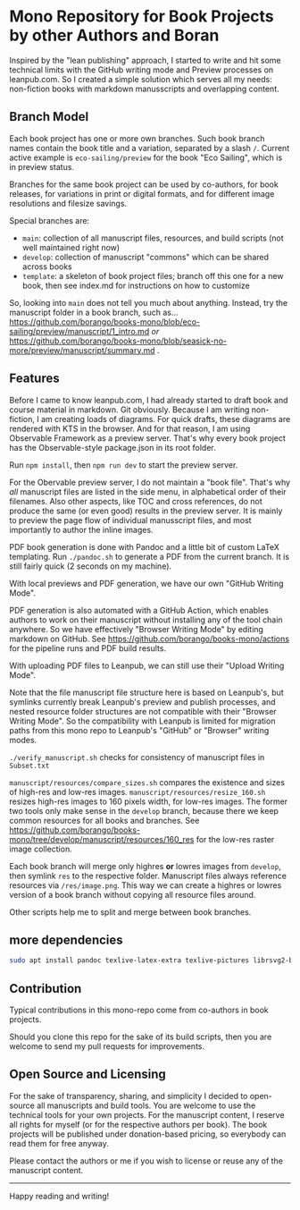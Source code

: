 # Mono Repository for Book Projects by other Authors and Boran

Inspired by the "lean publishing" approach, I started to write and hit some technical limits with the GitHub writing mode and Preview processes on leanpub.com. So I created a simple solution which serves all my needs: non-fiction books with markdown manusscripts and overlapping content.

## Branch Model

Each book project has one or more own branches. Such book branch names contain the book title and a variation, separated by a slash `/`. Current active example is `eco-sailing/preview` for the book "Eco Sailing", which is in preview status.

Branches for the same book project can be used by co-authors, for book releases, for variations in print or digital formats, and for different image resolutions and filesize savings.

Special branches are:

- `main`: collection of all manuscript files, resources, and build scripts (not well maintained right now)
- `develop`: collection of manuscript "commons" which can be shared across books
- `template`: a skeleton of book project files; branch off this one for a new book, then see index.md for instructions on how to customize

So, looking into `main` does not tell you much about anything. Instead, try the manuscript folder in a book branch, such as...  
https://github.com/borango/books-mono/blob/eco-sailing/preview/manuscript/1_intro.md *or*  
https://github.com/borango/books-mono/blob/seasick-no-more/preview/manuscript/summary.md .

## Features

Before I came to know leanpub.com, I had already started to draft book and course material in markdown. Git obviously. Because I am writing non-fiction, I am creating loads of diagrams. For quick drafts, these diagrams are rendered with KTS in the browser. And for that reason, I am using Observable Framework as a preview server. That's why every book project has the Observable-style package.json in its root folder.

Run `npm install`, then `npm run dev` to start the preview server.

For the Obervable preview server, I do not maintain a "book file". That's why *all* manuscript files are listed in the side menu, in alphabetical order of their filenames. Also other aspects, like TOC and cross references, do not produce the same (or even good) results in the preview server. It is mainly to preview the page flow of individual manusscript files, and most importantly to author the inline images.

PDF book generation is done with Pandoc and a little bit of custom LaTeX templating. Run `./pandoc.sh` to generate a PDF from the current branch. It is still fairly quick (2 seconds on my machine).

With local previews and PDF generation, we have our own "GitHub Writing Mode".

PDF generation is also automated with a GitHub Action, which enables authors to work on their manuscript without installing any of the tool chain anywhere. So we have effectively "Browser Writing Mode" by editing markdown on GitHub. See https://github.com/borango/books-mono/actions for the pipeline runs and PDF build results.

With uploading PDF files to Leanpub, we can still use their "Upload Writing Mode".

Note that the file manuscript file structure here is based on Leanpub's, but symlinks currently break Leanpub's preview and publish processes, and nested resource folder structures are not compatible with their "Browser Writing Mode". So the compatibility with Leanpub is limited for migration paths from this mono repo to Leanpub's "GitHub" or "Browser" writing modes.

`./verify_manuscript.sh` checks for consistency of manuscript files in `Subset.txt`

`manuscript/resources/compare_sizes.sh` compares the existence and sizes of high-res and low-res images.
`manuscript/resources/resize_160.sh` resizes high-res images to 160 pixels width, for low-res images.
The former two tools only make sense in the `develop` branch, because there we keep common resources for all books and branches. See https://github.com/borango/books-mono/tree/develop/manuscript/resources/160_res for the low-res raster image collection.

Each book branch will merge only highres **or** lowres images from `develop`, then symlink `res` to the respective folder. Manuscript files always reference resources via `/res/image.png`. This way we can create a highres or lowres version of a book branch without copying all resource files around.

Other scripts help me to split and merge between book branches.

## more dependencies

```bash
sudo apt install pandoc texlive-latex-extra texlive-pictures librsvg2-bin rsvg-convert 
```

## Contribution

Typical contributions in this mono-repo come from co-authors in book projects.

Should you clone this repo for the sake of its build scripts, then you are welcome to send my pull requests for improvements.

## Open Source and Licensing

For the sake of transparency, sharing, and simplicity I decided to open-source all manuscripts and build tools. You are welcome to use the technical tools for your own projects. For the manuscript content, I reserve all rights for myself (or for the respective authors per book). The book projects will be published under donation-based pricing, so everybody can read them for free anyway.

Please contact the authors or me if you wish to license or reuse any of the manuscript content.

- - -

Happy reading and writing!
